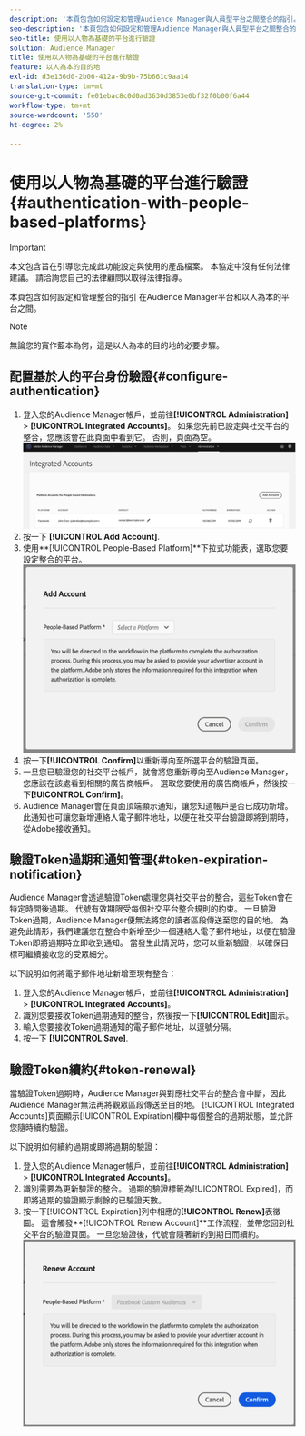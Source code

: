 ```yaml
---
description: '本頁包含如何設定和管理Audience Manager與人員型平台之間整合的指引。 '
seo-description: '本頁包含如何設定和管理Audience Manager與人員型平台之間整合的指引。 '
seo-title: 使用以人物為基礎的平台進行驗證
solution: Audience Manager
title: 使用以人物為基礎的平台進行驗證
feature: 以人為本的目的地
exl-id: d3e136d0-2b06-412a-9b9b-75b661c9aa14
translation-type: tm+mt
source-git-commit: fe01ebac8c0d0ad3630d3853e0bf32f0b00f6a44
workflow-type: tm+mt
source-wordcount: '550'
ht-degree: 2%

---
```


# 使用以人物為基礎的平台進行驗證 {#authentication-with-people-based-platforms}

>[!IMPORTANT]
>本文包含旨在引導您完成此功能設定與使用的產品檔案。 本協定中沒有任何法律建議。 請洽詢您自己的法律顧問以取得法律指導。

本頁包含如何設定和管理整合的指引
在Audience Manager平台和以人為本的平台之間。

>[!NOTE]
>無論您的實作藍本為何，這是以人為本的目的地的必要步驟。

## 配置基於人的平台身份驗證{#configure-authentication}

1. 登入您的Audience Manager帳戶，並前往&#x200B;**[!UICONTROL Administration]** > **[!UICONTROL Integrated Accounts]**。 如果您先前已設定與社交平台的整合，您應該會在此頁面中看到它。 否則，頁面為空。
   ![以人為本的整合](assets/pbd-config.png)
2. 按一下 **[!UICONTROL Add Account]**.
3. 使用&#x200B;**[!UICONTROL People-Based Platform]**下拉式功能表，選取您要設定整合的平台。
   ![以人為本的平台](assets/pbd-add.png)
4. 按一下&#x200B;**[!UICONTROL Confirm]**&#x200B;以重新導向至所選平台的驗證頁面。
5. 一旦您已驗證您的社交平台帳戶，就會將您重新導向至Audience Manager，您應該在該處看到相關的廣告商帳戶。 選取您要使用的廣告商帳戶，然後按一下&#x200B;**[!UICONTROL Confirm]**。
6. Audience Manager會在頁面頂端顯示通知，讓您知道帳戶是否已成功新增。 此通知也可讓您新增連絡人電子郵件地址，以便在社交平台驗證即將到期時，從Adobe接收通知。

## 驗證Token過期和通知管理{#token-expiration-notification}

Audience Manager會透過驗證Token處理您與社交平台的整合，這些Token會在特定時間後過期。 代號有效期限受每個社交平台整合規則的約束。 一旦驗證Token過期，Audience Manager便無法將您的讀者區段傳送至您的目的地。 為避免此情形，我們建議您在整合中新增至少一個連絡人電子郵件地址，以便在驗證Token即將過期時立即收到通知。 當發生此情況時，您可以重新驗證，以確保目標可繼續接收您的受眾細分。

以下說明如何將電子郵件地址新增至現有整合：

1. 登入您的Audience Manager帳戶，並前往&#x200B;**[!UICONTROL Administration]** > **[!UICONTROL Integrated Accounts]**。
1. 識別您要接收Token過期通知的整合，然後按一下&#x200B;**[!UICONTROL Edit]**&#x200B;圖示。
1. 輸入您要接收Token過期通知的電子郵件地址，以逗號分隔。
1. 按一下 **[!UICONTROL Save]**.

## 驗證Token續約{#token-renewal}

當驗證Token過期時，Audience Manager與對應社交平台的整合會中斷，因此Audience Manager無法再將觀眾區段傳送至目的地。 [!UICONTROL Integrated Accounts]頁面顯示[!UICONTROL Expiration]欄中每個整合的過期狀態，並允許您隨時續約驗證。

以下說明如何續約過期或即將過期的驗證：
1. 登入您的Audience Manager帳戶，並前往&#x200B;**[!UICONTROL Administration]** > **[!UICONTROL Integrated Accounts]**。
1. 識別需要為更新驗證的整合。 過期的驗證標籤為[!UICONTROL Expired]，而即將過期的驗證顯示剩餘的已驗證天數。
1. 按一下[!UICONTROL Expiration]列中相應的&#x200B;**[!UICONTROL Renew]**&#x200B;表徵圖。 這會觸發&#x200B;**[!UICONTROL Renew Account]**工作流程，並帶您回到社交平台的驗證頁面。 一旦您驗證後，代號會隨著新的到期日而續約。
   ![pbd-續約](assets/pbd-renew.png)
